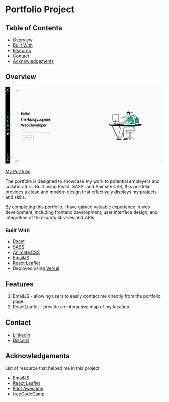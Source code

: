 # Portfolio Project

## Table of Contents

- [Overview](#overview)
- [Built With](#built-with)
- [Features](#features)
- [Contact](#contact)
- [Acknowledgements](#acknowledgements)

## Overview

![My Image](screenshots/portfolioSS.png)

[My Portfolio](https://portfolio-project-hazel.vercel.app/)

The portfolio is designed to showcase my work to potential employers and collaborators.
Built using React, SASS, and Animate.CSS, this portfolio provides a clean and modern design that effectively displays my projects and skills.

By completing this portfolio, i have gained valuable experience in web development, including frontend development, user interface design, and integration of third-party libraries and APIs.

### Built With

- [React](https://beta.reactjs.org/)
- [SASS](https://sass-lang.com/documentation/)
- [Animate.CSS](https://animate.style/)
- [EmailJS](https://www.emailjs.com/docs/examples/reactjs/)
- [React Leaflet](https://react-leaflet.js.org/)
- Deployed using [Vercel](https://vercel.com/)

## Features

1. EmailJS - allowing users to easily contact me directly from the portfolio page.
2. ReactLeaflet - provide an interactive map of my location.

## Contact

- [Linkedin](https://www.linkedin.com/in/haziq-luqman-611500172/)
- [Discord](https://discordapp.com/users/260799150168211459)

## Acknowledgements

List of resource that helped me in this project.

- [EmailJS](https://www.emailjs.com/docs/examples/reactjs/)
- [React Leaflet](https://react-leaflet.js.org/)
- [Font Awesome](https://fontawesome.com/start)
- [freeCodeCamp](https://www.freecodecamp.org/)
